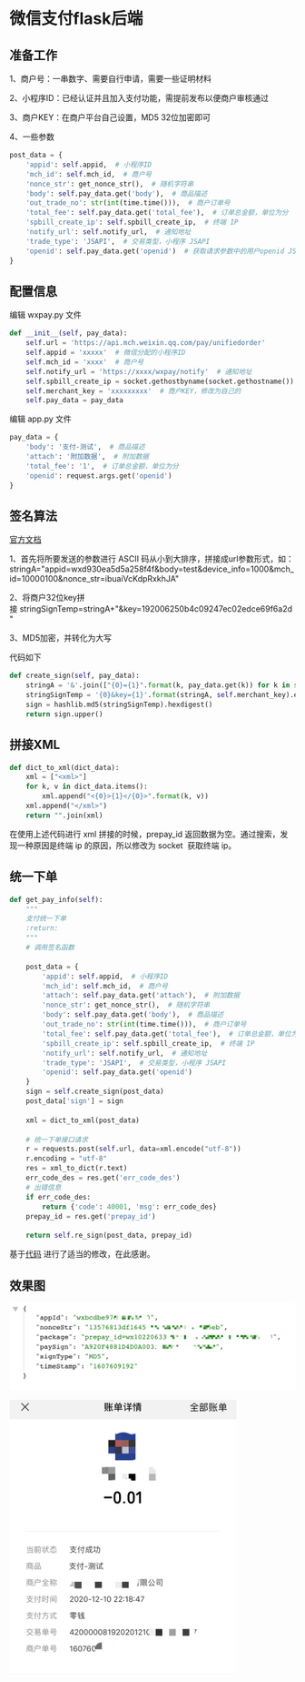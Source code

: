 # 微信支付flask后端

## 准备工作
1、商户号：一串数字、需要自行申请，需要一些证明材料

2、小程序ID：已经认证并且加入支付功能，需提前发布以便商户审核通过

3、商户KEY：在商户平台自己设置，MD5 32位加密即可

4、一些参数

```python
post_data = {
    'appid': self.appid,  # 小程序ID
    'mch_id': self.mch_id,  # 商户号
    'nonce_str': get_nonce_str(),  # 随机字符串
    'body': self.pay_data.get('body'),  # 商品描述
    'out_trade_no': str(int(time.time())),  # 商户订单号
    'total_fee': self.pay_data.get('total_fee'),  # 订单总金额，单位为分
    'spbill_create_ip': self.spbill_create_ip,  # 终端 IP
    'notify_url': self.notify_url,  # 通知地址
    'trade_type': 'JSAPI',  # 交易类型，小程序 JSAPI
    'openid': self.pay_data.get('openid')  # 获取请求参数中的用户openid JSAPI支付必须传
}
```

## 配置信息

编辑 wxpay.py 文件

```python
def __init__(self, pay_data):
    self.url = 'https://api.mch.weixin.qq.com/pay/unifiedorder'
    self.appid = 'xxxxx'  # 微信分配的小程序ID
    self.mch_id = 'xxxx'  # 商户号
    self.notify_url = 'https://xxxx/wxpay/notify'  # 通知地址
    self.spbill_create_ip = socket.gethostbyname(socket.gethostname())  # 获取本机ip
    self.merchant_key = 'xxxxxxxxx'  # 商户KEY，修改为自己的
    self.pay_data = pay_data
```

编辑 app.py 文件

```python
pay_data = {
    'body': '支付-测试',  # 商品描述
    'attach': '附加数据',  # 附加数据
    'total_fee': '1',  # 订单总金额，单位为分
    'openid': request.args.get('openid')
}
```

## 签名算法

[官方文档](https://pay.weixin.qq.com/wiki/doc/api/wxa/wxa_api.php?chapter=4_3 )

1、首先将所要发送的参数进行 ASCII 码从小到大排序，拼接成url参数形式，如：stringA="appid=wxd930ea5d5a258f4f&body=test&device_info=1000&mch_id=10000100&nonce_str=ibuaiVcKdpRxkhJA"

2、将商户32位key拼接 stringSignTemp=stringA+"&key=192006250b4c09247ec02edce69f6a2d" 

3、MD5加密，并转化为大写

 代码如下
```python
def create_sign(self, pay_data):
    stringA = '&'.join(["{0}={1}".format(k, pay_data.get(k)) for k in sorted(pay_data)])
    stringSignTemp = '{0}&key={1}'.format(stringA, self.merchant_key).encode('utf-8')
    sign = hashlib.md5(stringSignTemp).hexdigest()
    return sign.upper()
```
## 拼接XML
```python
def dict_to_xml(dict_data):
    xml = ["<xml>"]
    for k, v in dict_data.items():
        xml.append("<{0}>{1}</{0}>".format(k, v))
    xml.append("</xml>")
    return "".join(xml)
```
在使用上述代码进行 xml 拼接的时候，prepay_id 返回数据为空。通过搜索，发现一种原因是终端 ip 的原因，所以修改为 socket  获取终端 ip。

## 统一下单

```python
def get_pay_info(self):
    """
    支付统一下单
    :return:
    """
    # 调用签名函数

    post_data = {
        'appid': self.appid,  # 小程序ID
        'mch_id': self.mch_id,  # 商户号
        'attach': self.pay_data.get('attach'),  # 附加数据
        'nonce_str': get_nonce_str(),  # 随机字符串
        'body': self.pay_data.get('body'),  # 商品描述
        'out_trade_no': str(int(time.time())),  # 商户订单号
        'total_fee': self.pay_data.get('total_fee'),  # 订单总金额，单位为分
        'spbill_create_ip': self.spbill_create_ip,  # 终端 IP
        'notify_url': self.notify_url,  # 通知地址
        'trade_type': 'JSAPI',  # 交易类型，小程序 JSAPI
        'openid': self.pay_data.get('openid')
    }
    sign = self.create_sign(post_data)
    post_data['sign'] = sign

    xml = dict_to_xml(post_data)

    # 统一下单接口请求
    r = requests.post(self.url, data=xml.encode("utf-8"))
    r.encoding = "utf-8"
    res = xml_to_dict(r.text)
    err_code_des = res.get('err_code_des')
    # 出错信息
    if err_code_des:
        return {'code': 40001, 'msg': err_code_des}
    prepay_id = res.get('prepay_id')

    return self.re_sign(post_data, prepay_id)
```
基于[代码](https://github.com/ilyq/wxpay) 进行了适当的修改，在此感谢。

## 效果图

![](./success.png)

<img src="./pay.png" width=400 />
